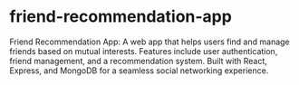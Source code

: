 # friend-recommendation-app
Friend Recommendation App: A web app that helps users find and manage friends based on mutual interests. Features include user authentication, friend management, and a recommendation system. Built with React, Express, and MongoDB for a seamless social networking experience.
